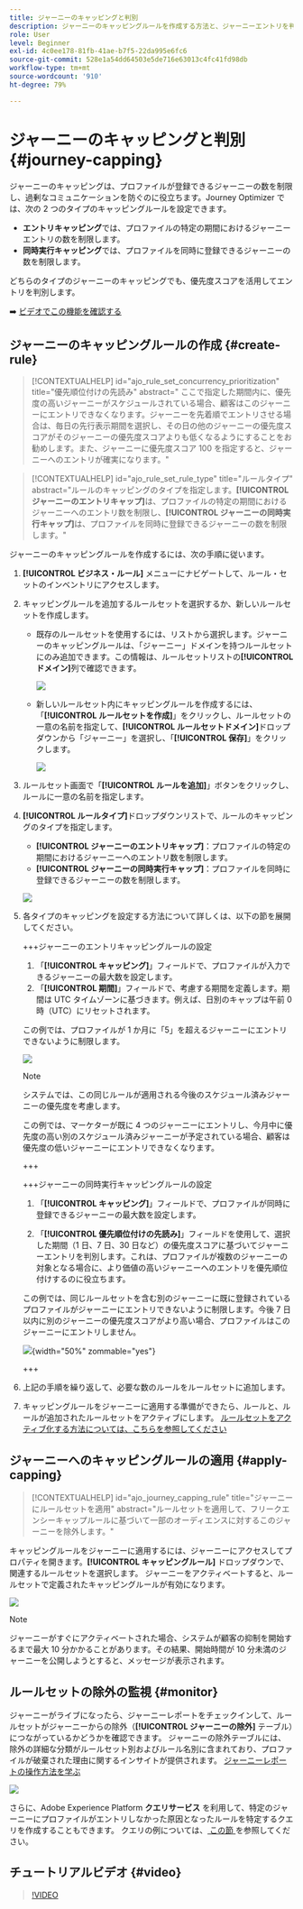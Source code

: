 ```yaml
---
title: ジャーニーのキャッピングと判別
description: ジャーニーのキャッピングルールを作成する方法と、ジャーニーエントリを判別する方法について説明します
role: User
level: Beginner
exl-id: 4c0ee178-81fb-41ae-b7f5-22da995e6fc6
source-git-commit: 528e1a54dd64503e5de716e63013c4fc41fd98db
workflow-type: tm+mt
source-wordcount: '910'
ht-degree: 79%

---
```


# ジャーニーのキャッピングと判別 {#journey-capping}

ジャーニーのキャッピングは、プロファイルが登録できるジャーニーの数を制限し、過剰なコミュニケーションを防ぐのに役立ちます。Journey Optimizer では、次の 2 つのタイプのキャッピングルールを設定できます。

* **エントリキャッピング**&#x200B;では、プロファイルの特定の期間におけるジャーニーエントリの数を制限します。
* **同時実行キャッピング**&#x200B;では、プロファイルを同時に登録できるジャーニーの数を制限します。

どちらのタイプのジャーニーのキャッピングでも、優先度スコアを活用してエントリを判別します。

➡️ [ビデオでこの機能を確認する](#video)

## ジャーニーのキャッピングルールの作成 {#create-rule}

>[!CONTEXTUALHELP]
>id="ajo_rule_set_concurrency_prioritization"
>title="優先順位付けの先読み"
>abstract=" ここで指定した期間内に、優先度の高いジャーニーがスケジュールされている場合、顧客はこのジャーニーにエントリできなくなります。ジャーニーを先着順でエントリさせる場合は、毎日の先行表示期間を選択し、その日の他のジャーニーの優先度スコアがそのジャーニーの優先度スコアよりも低くなるようにすることをお勧めします。また、ジャーニーに優先度スコア 100 を指定すると、ジャーニーへのエントリが確実になります。"

>[!CONTEXTUALHELP]
>id="ajo_rule_set_rule_type"
>title="ルールタイプ"
>abstract="ルールのキャッピングのタイプを指定します。**[!UICONTROL ジャーニーのエントリキャップ]**&#x200B;は、プロファイルの特定の期間におけるジャーニーへのエントリ数を制限し、**[!UICONTROL ジャーニーの同時実行キャップ]**&#x200B;は、プロファイルを同時に登録できるジャーニーの数を制限します。"

ジャーニーのキャッピングルールを作成するには、次の手順に従います。

1. **[!UICONTROL ビジネス・ルール]** メニューにナビゲートして、ルール・セットのインベントリにアクセスします。

1. キャッピングルールを追加するルールセットを選択するか、新しいルールセットを作成します。

   * 既存のルールセットを使用するには、リストから選択します。ジャーニーのキャッピングルールは、「ジャーニー」ドメインを持つルールセットにのみ追加できます。この情報は、ルールセットリストの&#x200B;**[!UICONTROL ドメイン]**&#x200B;列で確認できます。

     ![](assets/journey-capping-list.png)

   * 新しいルールセット内にキャッピングルールを作成するには、「**[!UICONTROL ルールセットを作成]**」をクリックし、ルールセットの一意の名前を指定して、**[!UICONTROL ルールセットドメイン]**&#x200B;ドロップダウンから「ジャーニー」を選択し、「**[!UICONTROL 保存]**」をクリックします。

     ![](assets/journey-capping-rule-set.png)

1. ルールセット画面で「**[!UICONTROL ルールを追加]**」ボタンをクリックし、ルールに一意の名前を指定します。

1. **[!UICONTROL ルールタイプ]**&#x200B;ドロップダウンリストで、ルールのキャッピングのタイプを指定します。

   * **[!UICONTROL ジャーニーのエントリキャップ]**：プロファイルの特定の期間におけるジャーニーへのエントリ数を制限します。
   * **[!UICONTROL ジャーニーの同時実行キャップ]**：プロファイルを同時に登録できるジャーニーの数を制限します。

   ![](assets/journey-capping-concurrency.png)

1. 各タイプのキャッピングを設定する方法について詳しくは、以下の節を展開してください。

   +++ジャーニーのエントリキャッピングルールの設定

   1. 「**[!UICONTROL キャッピング]**」フィールドで、プロファイルが入力できるジャーニーの最大数を設定します。
   1. 「**[!UICONTROL 期間]**」フィールドで、考慮する期間を定義します。期間は UTC タイムゾーンに基づきます。例えば、日別のキャップは午前 0 時（UTC）にリセットされます。

   この例では、プロファイルが 1 か月に「5」を超えるジャーニーにエントリできないように制限します。

   ![](assets/journey-capping-entry-example.png)

   >[!NOTE]
   >
   >システムでは、この同じルールが適用される今後のスケジュール済みジャーニーの優先度を考慮します。
   >
   >この例では、マーケターが既に 4 つのジャーニーにエントリし、今月中に優先度の高い別のスケジュール済みジャーニーが予定されている場合、顧客は優先度の低いジャーニーにエントリできなくなります。

   +++

   +++ジャーニーの同時実行キャッピングルールの設定

   1. 「**[!UICONTROL キャッピング]**」フィールドで、プロファイルが同時に登録できるジャーニーの最大数を設定します。

   1. 「**[!UICONTROL 優先順位付けの先読み]**」フィールドを使用して、選択した期間（1 日、7 日、30 日など）の優先度スコアに基づいてジャーニーエントリを判別します。これは、プロファイルが複数のジャーニーの対象となる場合に、より価値の高いジャーニーへのエントリを優先順位付けするのに役立ちます。

   この例では、同じルールセットを含む別のジャーニーに既に登録されているプロファイルがジャーニーにエントリできないように制限します。今後 7 日以内に別のジャーニーの優先度スコアがより高い場合、プロファイルはこのジャーニーにエントリしません。

   ![](assets/journey-capping-concurrency-example.png){width="50%" zommable="yes"}

   +++

1. 上記の手順を繰り返して、必要な数のルールをルールセットに追加します。

1. キャッピングルールをジャーニーに適用する準備ができたら、ルールと、ルールが追加されたルールセットをアクティブにします。 [ ルールセットをアクティブ化する方法については、こちらを参照してください ](../conflict-prioritization/rule-sets.md#create)

## ジャーニーへのキャッピングルールの適用 {#apply-capping}

>[!CONTEXTUALHELP]
>id="ajo_journey_capping_rule"
>title="ジャーニーにルールセットを適用"
>abstract="ルールセットを適用して、フリークエンシーキャップルールに基づいて一部のオーディエンスに対するこのジャーニーを除外します。"

キャッピングルールをジャーニーに適用するには、ジャーニーにアクセスしてプロパティを開きます。**[!UICONTROL キャッピングルール]** ドロップダウンで、関連するルールセットを選択します。 ジャーニーをアクティベートすると、ルールセットで定義されたキャッピングルールが有効になります。

![](assets/journey-capping-apply.png)

>[!NOTE]
>
>ジャーニーがすぐにアクティベートされた場合、システムが顧客の抑制を開始するまで最大 10 分かかることがあります。その結果、開始時間が 10 分未満のジャーニーを公開しようとすると、メッセージが表示されます。

## ルールセットの除外の監視 {#monitor}

ジャーニーがライブになったら、ジャーニーレポートをチェックインして、ルールセットがジャーニーからの除外（**[!UICONTROL ジャーニーの除外]** テーブル）につながっているかどうかを確認できます。 ジャーニーの除外テーブルには、除外の詳細な分類がルールセット別およびルール名別に含まれており、プロファイルが破棄された理由に関するインサイトが提供されます。 [ ジャーニーレポートの操作方法を学ぶ ](../reports/journey-global-report-cja.md)

![](assets/journey-report.png)

さらに、Adobe Experience Platform **クエリサービス** を利用して、特定のジャーニーにプロファイルがエントリしなかった原因となったルールを特定するクエリを作成することもできます。 クエリの例については、[ この節 ](../reports/query-examples.md#common-queries) を参照してください。

## チュートリアルビデオ {#video}

>[!VIDEO](https://video.tv.adobe.com/v/3435530?quality=12)
